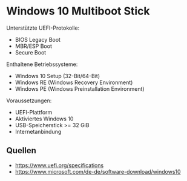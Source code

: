 # Windows 10 Multiboot Stick

Unterstützte UEFI-Protokolle:

* BIOS Legacy Boot
* MBR/ESP Boot
* Secure Boot

Enthaltene Betriebssysteme:

* Windows 10 Setup (32-Bit/64-Bit)
* Windows RE (Windows Recovery Environment)
* Windows PE (Windows Preinstallation Environment)

Voraussetzungen:

* UEFI-Plattform
* Aktiviertes Windows 10
* USB-Speicherstick >= 32 GiB
* Internetanbindung

## Quellen

* https://www.uefi.org/specifications
* https://www.microsoft.com/de-de/software-download/windows10
